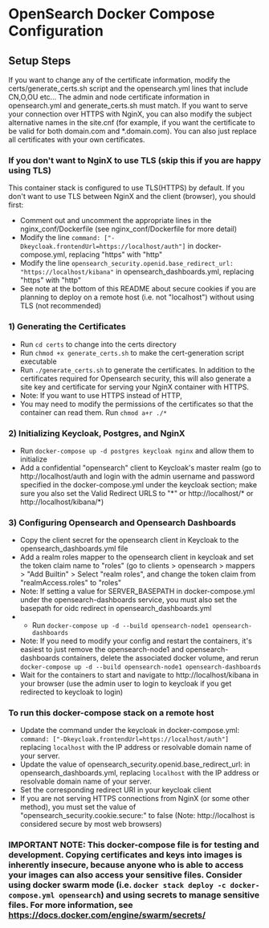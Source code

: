 # OpenSearch Docker Compose Configuration

## Setup Steps

If you want to change any of the certificate information, modify the certs/generate_certs.sh script and the opensearch.yml lines that include CN,O,OU etc...  The admin and node certificate information in opensearch.yml and generate_certs.sh must match. If you want to serve your connection over HTTPS with NginX, you can also modify the subject alternative names in the site.cnf (for example, if you want the certificate to be valid for both domain.com and *.domain.com).
You can also just replace all certificates with your own certificates.

### If you don't want to NginX to use TLS (skip this if you are happy using TLS)
This container stack is configured to use TLS(HTTPS) by default.  If you don't want to use TLS between NginX and the client (browser), you should first:
* Comment out and uncomment the appropriate lines in the nginx_conf/Dockerfile (see nginx_conf/Dockerfile for more detail)
* Modify the line `command: ["-Dkeycloak.frontendUrl=https://localhost/auth"]` in docker-compose.yml, replacing "https" with "http"
* Modify the line `opensearch_security.openid.base_redirect_url: "https://localhost/kibana"` in opensearch_dashboards.yml, replacing "https" with "http"
* See note at the bottom of this README about secure cookies if you are planning to deploy on a remote host (i.e. not "localhost") without using TLS (not recommended)

### 1) Generating the Certificates
* Run `cd certs` to change into the certs directory
* Run `chmod +x generate_certs.sh` to make the cert-generation script executable
* Run `./generate_certs.sh` to generate the certificates.  In addition to the certificates required for Opensearch security, this will also generate a site key and certificate for serving your NginX container with HTTPS.
* Note: If you want to use HTTPS instead of HTTP, 
* You may need to modify the permissions of the certificates so that the container can read them.  Run `chmod a+r ./*`
### 2) Initializing Keycloak, Postgres, and NginX
* Run `docker-compose up -d postgres keycloak nginx` and allow them to initialize
* Add a confidential "opensearch" client to Keycloak's master realm (go to http://localhost/auth and login with the admin username and password specified in the docker-compose.yml under the keycloak section; make sure you also set the Valid Redirect URLS to "\*" or http://localhost/* or http://localhost/kibana/*)
### 3) Configuring Opensearch and Opensearch Dashboards
* Copy the client secret for the opensearch client in Keycloak to the opensearch_dashboards.yml file
* Add a realm roles mapper to the opensearch client in keycloak and set the token claim name to "roles" (go to clients > opensearch > mappers > "Add Builtin" > Select "realm roles", and change the token claim from "realmAccess.roles" to "roles"
* Note: If setting a value for SERVER_BASEPATH in docker-compose.yml under the opensearch-dashboards service, you must also set the basepath for oidc redirect in opensearch_dashboards.yml
* * Run `docker-compose up -d --build opensearch-node1 opensearch-dashboards`
* Note: If you need to modify your config and restart the containers, it's easiest to just remove the opensearch-node1 and opensearch-dashboards containers, delete the associated docker volume, and rerun `docker-compose up -d --build opensearch-node1 opensearch-dashboards`
* Wait for the containers to start and navigate to http://localhost/kibana in your browser (use the admin user to login to keycloak if you get redirected to keycloak to login)

### To run this docker-compose stack on a remote host
* Update the command under the keycloak in docker-compose.yml: `command: ["-Dkeycloak.frontendUrl=https://localhost/auth"]` replacing `localhost` with the IP address or resolvable domain name of your server.
* Update the value of opensearch_security.openid.base_redirect_url: in opensearch_dashboards.yml, replacing `localhost` with the IP address or resolvable domain name of your server.
* Set the corresponding redirect URI in your keycloak client
* If you are not serving HTTPS connections from NginX (or some other method), you must set the value of "opensearch_security.cookie.secure:" to false (Note: http://localhost is considered secure by most web browsers)

### IMPORTANT NOTE: This docker-compose file is for testing and development.  Copying certificates and keys into images is inherently insecure, because anyone who is able to access your images can also access your sensitive files.  Consider using docker swarm mode (i.e. `docker stack deploy -c docker-compose.yml opensearch`) and using secrets to manage sensitive files.  For more information, see https://docs.docker.com/engine/swarm/secrets/